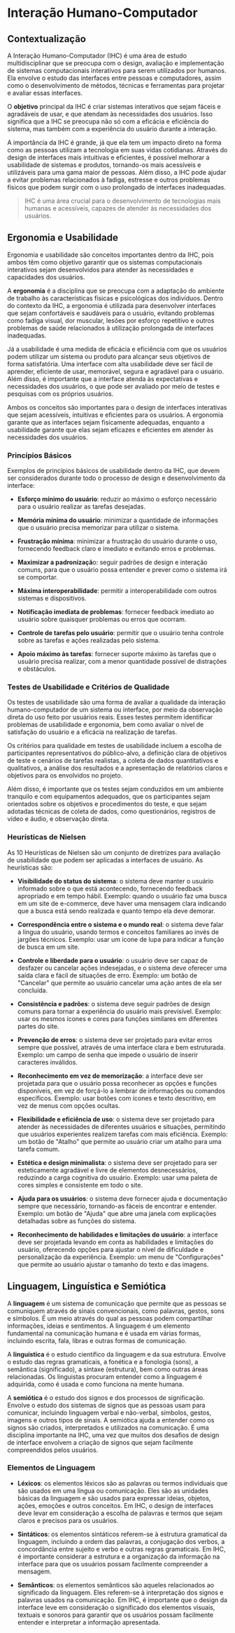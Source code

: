 # Interação Humano-Computador

## Contextualização

A Interação Humano-Computador (IHC) é uma área de estudo multidisciplinar que se preocupa com o design, avaliação e implementação de sistemas computacionais interativos para serem utilizados por humanos. Ela envolve o estudo das interfaces entre pessoas e computadores, assim como o desenvolvimento de métodos, técnicas e ferramentas para projetar e avaliar essas interfaces.

O **objetivo** principal da IHC é criar sistemas interativos que sejam fáceis e agradáveis de usar, e que atendam às necessidades dos usuários. Isso significa que a IHC se preocupa não só com a eficácia e eficiência do sistema, mas também com a experiência do usuário durante a interação.

A importância da IHC é grande, já que ela tem um impacto direto na forma como as pessoas utilizam a tecnologia em suas vidas cotidianas. Através do design de interfaces mais intuitivas e eficientes, é possível melhorar a usabilidade de sistemas e produtos, tornando-os mais acessíveis e utilizáveis para uma gama maior de pessoas. Além disso, a IHC pode ajudar a evitar problemas relacionados à fadiga, estresse e outros problemas físicos que podem surgir com o uso prolongado de interfaces inadequadas.

> IHC é uma área crucial para o desenvolvimento de tecnologias mais humanas e acessíveis, capazes de atender às necessidades dos usuários.

## Ergonomia e Usabilidade

Ergonomia e usabilidade são conceitos importantes dentro da IHC, pois ambos têm como objetivo garantir que os sistemas computacionais interativos sejam desenvolvidos para atender às necessidades e capacidades dos usuários.

A **ergonomia** é a disciplina que se preocupa com a adaptação do ambiente de trabalho às características físicas e psicológicas dos indivíduos. Dentro do contexto da IHC, a ergonomia é utilizada para desenvolver interfaces que sejam confortáveis e saudáveis para o usuário, evitando problemas como fadiga visual, dor muscular, lesões por esforço repetitivo e outros problemas de saúde relacionados à utilização prolongada de interfaces inadequadas.

Já a usabilidade é uma medida de eficácia e eficiência com que os usuários podem utilizar um sistema ou produto para alcançar seus objetivos de forma satisfatória. Uma interface com alta usabilidade deve ser fácil de aprender, eficiente de usar, memorável, segura e agradável para o usuário. Além disso, é importante que a interface atenda às expectativas e necessidades dos usuários, o que pode ser avaliado por meio de testes e pesquisas com os próprios usuários.

Ambos os conceitos são importantes para o design de interfaces interativas que sejam acessíveis, intuitivas e eficientes para os usuários. A ergonomia garante que as interfaces sejam fisicamente adequadas, enquanto a usabilidade garante que elas sejam eficazes e eficientes em atender às necessidades dos usuários.

### Princípios Básicos

Exemplos de princípios básicos de usabilidade dentro da IHC, que devem ser considerados durante todo o processo de design e desenvolvimento da interface:

- **Esforço mínimo do usuário**: reduzir ao máximo o esforço necessário para o usuário realizar as tarefas desejadas.

- **Memória mínima do usuário**: minimizar a quantidade de informações que o usuário precisa memorizar para utilizar o sistema.

- **Frustração mínima**: minimizar a frustração do usuário durante o uso, fornecendo feedback claro e imediato e evitando erros e problemas.

- **Maximizar a padronizaçã**o: seguir padrões de design e interação comuns, para que o usuário possa entender e prever como o sistema irá se comportar.

- **Máxima interoperabilidade**: permitir a interoperabilidade com outros sistemas e dispositivos.

- **Notificação imediata de problemas**: fornecer feedback imediato ao usuário sobre quaisquer problemas ou erros que ocorram.

- **Controle de tarefas pelo usuário**: permitir que o usuário tenha controle sobre as tarefas e ações realizadas pelo sistema.

- **Apoio máximo às tarefas**: fornecer suporte máximo às tarefas que o usuário precisa realizar, com a menor quantidade possível de distrações e obstáculos.

### Testes de Usabilidade e Critérios de Qualidade

Os testes de usabilidade são uma forma de avaliar a qualidade da interação humano-computador de um sistema ou interface, por meio da observação direta do uso feito por usuários reais. Esses testes permitem identificar problemas de usabilidade e ergonomia, bem como avaliar o nível de satisfação do usuário e a eficácia na realização de tarefas.

Os critérios para qualidade em testes de usabilidade incluem a escolha de participantes representativos do público-alvo, a definição clara de objetivos de teste e cenários de tarefas realistas, a coleta de dados quantitativos e qualitativos, a análise dos resultados e a apresentação de relatórios claros e objetivos para os envolvidos no projeto.

Além disso, é importante que os testes sejam conduzidos em um ambiente tranquilo e com equipamentos adequados, que os participantes sejam orientados sobre os objetivos e procedimentos do teste, e que sejam adotadas técnicas de coleta de dados, como questionários, registros de vídeo e áudio, e observação direta.

### Heurísticas de Nielsen

As 10 Heurísticas de Nielsen são um conjunto de diretrizes para avaliação de usabilidade que podem ser aplicadas a interfaces de usuário. As heurísticas são:

- **Visibilidade do status do sistema**: o sistema deve manter o usuário informado sobre o que está acontecendo, fornecendo feedback apropriado e em tempo hábil. Exemplo: quando o usuário faz uma busca em um site de e-commerce, deve haver uma mensagem clara indicando que a busca está sendo realizada e quanto tempo ela deve demorar.

- **Correspondência entre o sistema e o mundo real**: o sistema deve falar a língua do usuário, usando termos e conceitos familiares ao invés de jargões técnicos. Exemplo: usar um ícone de lupa para indicar a função de busca em um site.

- **Controle e liberdade para o usuário**: o usuário deve ser capaz de desfazer ou cancelar ações indesejadas, e o sistema deve oferecer uma saída clara e fácil de situações de erro. Exemplo: um botão de "Cancelar" que permite ao usuário cancelar uma ação antes de ela ser concluída.

- **Consistência e padrões**: o sistema deve seguir padrões de design comuns para tornar a experiência do usuário mais previsível. Exemplo: usar os mesmos ícones e cores para funções similares em diferentes partes do site.

- **Prevenção de erros**: o sistema deve ser projetado para evitar erros sempre que possível, através de uma interface clara e bem estruturada. Exemplo: um campo de senha que impede o usuário de inserir caracteres inválidos.

- **Reconhecimento em vez de memorização**: a interface deve ser projetada para que o usuário possa reconhecer as opções e funções disponíveis, em vez de forçá-lo a lembrar de informações ou comandos específicos. Exemplo: usar botões com ícones e texto descritivo, em vez de menus com opções ocultas.

- **Flexibilidade e eficiência de uso**: o sistema deve ser projetado para atender às necessidades de diferentes usuários e situações, permitindo que usuários experientes realizem tarefas com mais eficiência. Exemplo: um botão de "Atalho" que permite ao usuário criar um atalho para uma tarefa comum.

- **Estética e design minimalista**: o sistema deve ser projetado para ser esteticamente agradável e livre de elementos desnecessários, reduzindo a carga cognitiva do usuário. Exemplo: usar uma paleta de cores simples e consistente em todo o site.

- **Ajuda para os usuários**: o sistema deve fornecer ajuda e documentação sempre que necessário, tornando-as fáceis de encontrar e entender. Exemplo: um botão de "Ajuda" que abre uma janela com explicações detalhadas sobre as funções do sistema.

- **Reconhecimento de habilidades e limitações do usuário**: a interface deve ser projetada levando em conta as habilidades e limitações do usuário, oferecendo opções para ajustar o nível de dificuldade e personalização da experiência. Exemplo: um menu de "Configurações" que permite ao usuário ajustar o tamanho do texto e das imagens.

## Linguagem, Linguística e Semiótica

A **linguagem** é um sistema de comunicação que permite que as pessoas se comuniquem através de sinais convencionais, como palavras, gestos, sons e símbolos. É um meio através do qual as pessoas podem compartilhar informações, ideias e sentimentos. A linguagem é um elemento fundamental na comunicação humana e é usada em várias formas, incluindo escrita, fala, libras e outras formas de comunicação.

A **linguística** é o estudo científico da linguagem e da sua estrutura. Envolve o estudo das regras gramaticais, a fonética e a fonologia (sons), a semântica (significado), a sintaxe (estrutura), bem como outras áreas relacionadas. Os linguistas procuram entender como a linguagem é adquirida, como é usada e como funciona na mente humana.

A **semiótica** é o estudo dos signos e dos processos de significação. Envolve o estudo dos sistemas de signos que as pessoas usam para comunicar, incluindo linguagem verbal e não-verbal, símbolos, gestos, imagens e outros tipos de sinais. A semiótica ajuda a entender como os signos são criados, interpretados e utilizados na comunicação. É uma disciplina importante na IHC, uma vez que muitos dos desafios de design de interface envolvem a criação de signos que sejam facilmente compreendidos pelos usuários.

### Elementos de Linguagem

- **Léxicos**: os elementos léxicos são as palavras ou termos individuais que são usados em uma língua ou comunicação. Eles são as unidades básicas da linguagem e são usados para expressar ideias, objetos, ações, emoções e outros conceitos. Em IHC, o design de interfaces deve levar em consideração a escolha de palavras e termos que sejam claros e precisos para os usuários.

- **Sintáticos**: os elementos sintáticos referem-se à estrutura gramatical da linguagem, incluindo a ordem das palavras, a conjugação dos verbos, a concordância entre sujeito e verbo e outras regras gramaticais. Em IHC, é importante considerar a estrutura e a organização da informação na interface para que os usuários possam facilmente compreender a mensagem.

- **Semânticos**: os elementos semânticos são aqueles relacionados ao significado da linguagem. Eles referem-se à interpretação dos signos e palavras usados na comunicação. Em IHC, é importante que o design da interface leve em consideração o significado dos elementos visuais, textuais e sonoros para garantir que os usuários possam facilmente entender e interpretar a informação apresentada.
